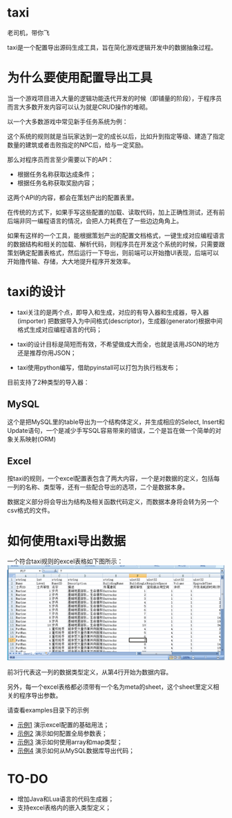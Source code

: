 # taxi

老司机，带你飞

taxi是一个配置导出源码生成工具，旨在简化游戏逻辑开发中的数据抽象过程。


# 为什么要使用配置导出工具

当一个游戏项目进入大量的逻辑功能迭代开发的时候（即铺量的阶段），于程序员而言大多数开发内容可以认为就是CRUD操作的堆砌。

以一个大多数游戏中常见新手任务系统为例：

这个系统的规则就是当玩家达到一定的成长以后，比如升到指定等级、建造了指定数量的建筑或者击败指定的NPC后，给与一定奖励。

那么对程序员而言至少需要以下的API：
* 根据任务名称获取达成条件；
* 根据任务名称获取奖励内容；

这两个API的内容，都会在策划产出的配置表里。

在传统的方式下，如果手写这些配置的加载、读取代码，加上正确性测试，还有前后端非同一编程语言的情况，会把人力耗费在了一些边边角角上。

如果有这样的一个工具，能根据策划产出的配置文档格式，一键生成对应编程语言的数据结构和相关的加载、解析代码，则程序员在开发这个系统的时候，只需要跟策划确定配置表格式，然后运行一下导出，则前端可以开始撸UI表现，后端可以开始撸传输、存储，大大地提升程序开发效率。


# taxi的设计

* taxi关注的是两个点，即导入和生成，对应的有导入器和生成器，导入器(importer) 把数据导入为中间格式(descriptor)，生成器(generator)根据中间格式生成对应编程语言的代码；

* taxi的设计目标是简短而有效，不希望做成大而全，也就是该用JSON的地方还是推荐你用JSON；

* taxi使用python编写，借助pyinstall可以打包为执行档发布；


目前支持了2种类型的导入器：

## MySQL
这个是把MySQL里的table导出为一个结构体定义，并生成相应的Select, Insert和Update语句，一个是减少手写SQL容易带来的错误，二个是旨在做一个简单的对象关系映射(ORM)

## Excel
按taxi的规则，一个excel配置表包含了两大内容，一个是对数据的定义，包括每一列的名称、类型等，还有一些配合导出的选项，二个是数据本身。

数据定义部分将会导出为结构及相关函数代码定义，而数据本身将会转为另一个csv格式的文件。


# 如何使用taxi导出数据

一个符合taxi规则的excel表格如下图所示：
![example](doc/img1.png)

前3行代表这一列的数据类型定义，从第4行开始为数据内容。

另外，每一个excel表格都必须带有一个名为meta的sheet，这个sheet里定义相关的程序导出参数。

请查看examples目录下的示例

* [示例1](examples/basic) 演示excel配置的基础用法；
* [示例2](examples/global-var) 演示如何配置全局参数表；
* [示例3](examples/array-map) 演示如何使用array和map类型；
* [示例4](examples/sql) 演示如何从MySQL数据库导出代码；


# TO-DO

* 增加Java和Lua语言的代码生成器；
* 支持excel表格内的嵌入类型定义；
